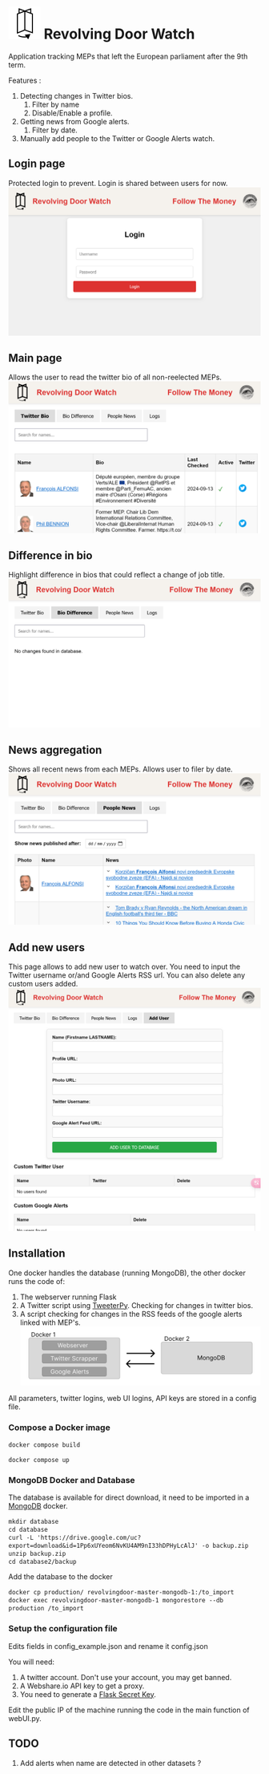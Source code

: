 # ![image](static/favicon.svg) Revolving Door Watch
Application tracking MEPs that left the European parliament after the 9th term.

Features :
1. Detecting changes in Twitter bios.
    1. Filter by name
    2. Disable/Enable a profile.
2. Getting news from Google alerts.
    1. Filter by date.
3. Manually add people to the Twitter or Google Alerts watch.

## Login page
Protected login to prevent. Login is shared between users for now.
![image](img/RDW_login.png)

## Main page
Allows the user to read the twitter bio of all non-reelected MEPs.
![image](img/RDW_main.png)

## Difference in bio
Highlight difference in bios that could reflect a change of job title.
![image](img/RDW_difference.png)

## News aggregation
Shows all recent news from each MEPs. Allows user to filer by date.
![image](img/RDW_News.png)

## Add new users
This page allows to add new user to watch over. You need to input the Twitter username or/and Google Alerts RSS url.
You can also delete any custom users added.
![image](img/RDW_add_user.png)

## Installation
One docker handles the database (running MongoDB), the other docker runs the code of:
1. The webserver running Flask
2. A Twitter script using [TweeterPy](https://github.com/iSarabjitDhiman/TweeterPy). Checking for changes in twitter bios.
3. A script checking for changes in the RSS feeds of the google alerts linked with MEP's.
![image](img/schematic.png)

All parameters, twitter logins, web UI logins, API keys are stored in a config file. 

### Compose a Docker image
```
docker compose build
```

```
docker compose up
```

### MongoDB Docker and Database
The database is available for direct download, it need to be imported in a [MongoDB](https://www.mongodb.com/docs/manual/tutorial/install-mongodb-community-with-docker/) docker.


```
mkdir database
cd database
curl -L 'https://drive.google.com/uc?export=download&id=1Pp6xUYeom6NvKU4AM9nI33hDPHyLcAlJ' -o backup.zip
unzip backup.zip
cd database2/backup
```
Add the database to the docker
```
docker cp production/ revolvingdoor-master-mongodb-1:/to_import
docker exec revolvingdoor-master-mongodb-1 mongorestore --db production /to_import
```

### Setup the configuration file
Edits fields in config_example.json and rename it config.json

You will need:
1. A twitter account. Don't use your account, you may get banned.
2. A Webshare.io API key to get a proxy.
3. You need to generate a [Flask Secret Key](https://whiztal.io/secret-key-generation-for-django-and-flask/).

Edit the public IP of the machine running the code in the main function of webUI.py.


## TODO
1. Add alerts when name are detected in other datasets ?
